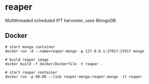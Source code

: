 # reaper

Multithreaded scheduled IPT harvester, uses MongoDB.

## Docker

```
# start mongo container
docker run -d --name=reaper-mongo -p 127.0.0.1:27017:27017 mongo

# build reaper image
docker build -f docker/Dockerfile -t reaper .

# start reaper container
docker run -p 80:80 --link reaper-mongo:reaper-mongo -it reaper
```
